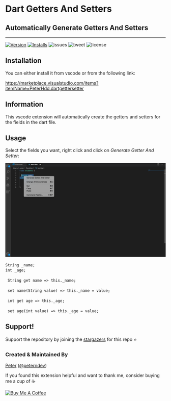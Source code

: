 # Dart Getters And Setters
## Automatically Generate Getters And Setters
-------------------

[![Version](https://vsmarketplacebadge.apphb.com/version-short/PeterHdd.dartgettersetter.svg)](https://marketplace.visualstudio.com/items?itemName=PeterHdd.dartgettersetter)
[![Installs](https://vsmarketplacebadge.apphb.com/installs/PeterHdd.dartgettersetter.svg)](https://marketplace.visualstudio.com/items?itemName=PeterHdd.dartgettersetter)
![issues](https://img.shields.io/github/issues/peterhdd/gettersetter)
![tweet](https://img.shields.io/twitter/url/https/github.com/PeterHdd/gettersetter.svg?style=social)
![license](https://img.shields.io/github/license/peterhdd/gettersetter)

## Installation

You can either install it from vscode or from the following link:

https://marketplace.visualstudio.com/items?itemName=PeterHdd.dartgettersetter

## Information

This vscode extension will automatically create the getters and setters for the fields in the dart file.

## Usage

Select the fields you want, right click and click on *Generate Getter And Setter*:

![example-image](images/examplegetset.png)

```
String _name;
int _age;

 String get name => this._name;

 set name(String value) => this._name = value;

 int get age => this._age;

 set age(int value) => this._age = value;
 ```

 ## Support!
Support the repository by joining the [stargazers](https://github.com/PeterHdd/Firebase-Flutter-tutorials/stargazers) for this repo ⭐

### Created & Maintained By

[Peter](https://github.com/peterhdd) ([@peterndev](https://www.twitter.com/peterndev))

If you found this extension helpful and want to thank me, consider buying me a cup of :coffee:

<a href="https://www.buymeacoffee.com/peterhaddad" target="_blank"><img src="https://cdn.buymeacoffee.com/buttons/v2/default-red.png" alt="Buy Me A Coffee" style="height: 60px !important;width: 217px !important;" ></a>